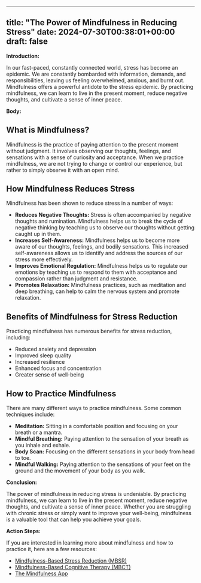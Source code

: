 
---
title: "The Power of Mindfulness in Reducing Stress"
date: 2024-07-30T00:38:01+00:00
draft: false
---

**Introduction:**

In our fast-paced, constantly connected world, stress has become an epidemic. We are constantly bombarded with information, demands, and responsibilities, leaving us feeling overwhelmed, anxious, and burnt out. Mindfulness offers a powerful antidote to the stress epidemic. By practicing mindfulness, we can learn to live in the present moment, reduce negative thoughts, and cultivate a sense of inner peace.

**Body:**

## What is Mindfulness?

Mindfulness is the practice of paying attention to the present moment without judgment. It involves observing our thoughts, feelings, and sensations with a sense of curiosity and acceptance. When we practice mindfulness, we are not trying to change or control our experience, but rather to simply observe it with an open mind.

## How Mindfulness Reduces Stress

Mindfulness has been shown to reduce stress in a number of ways:

- **Reduces Negative Thoughts:** Stress is often accompanied by negative thoughts and rumination. Mindfulness helps us to break the cycle of negative thinking by teaching us to observe our thoughts without getting caught up in them.
- **Increases Self-Awareness:** Mindfulness helps us to become more aware of our thoughts, feelings, and bodily sensations. This increased self-awareness allows us to identify and address the sources of our stress more effectively.
- **Improves Emotional Regulation:** Mindfulness helps us to regulate our emotions by teaching us to respond to them with acceptance and compassion rather than judgment and resistance.
- **Promotes Relaxation:** Mindfulness practices, such as meditation and deep breathing, can help to calm the nervous system and promote relaxation.

## Benefits of Mindfulness for Stress Reduction

Practicing mindfulness has numerous benefits for stress reduction, including:

- Reduced anxiety and depression
- Improved sleep quality
- Increased resilience
- Enhanced focus and concentration
- Greater sense of well-being

## How to Practice Mindfulness

There are many different ways to practice mindfulness. Some common techniques include:

- **Meditation:** Sitting in a comfortable position and focusing on your breath or a mantra.
- **Mindful Breathing:** Paying attention to the sensation of your breath as you inhale and exhale.
- **Body Scan:** Focusing on the different sensations in your body from head to toe.
- **Mindful Walking:** Paying attention to the sensations of your feet on the ground and the movement of your body as you walk.

**Conclusion:**

The power of mindfulness in reducing stress is undeniable. By practicing mindfulness, we can learn to live in the present moment, reduce negative thoughts, and cultivate a sense of inner peace. Whether you are struggling with chronic stress or simply want to improve your well-being, mindfulness is a valuable tool that can help you achieve your goals.

**Action Steps:**

If you are interested in learning more about mindfulness and how to practice it, here are a few resources:

- [Mindfulness-Based Stress Reduction (MBSR)](https://www.umassmed.edu/cfm/center-for-mindfulness/programs/mbsr/)
- [Mindfulness-Based Cognitive Therapy (MBCT)](https://mbct.com/)
- [The Mindfulness App](https://www.mindfulnessapp.com/)